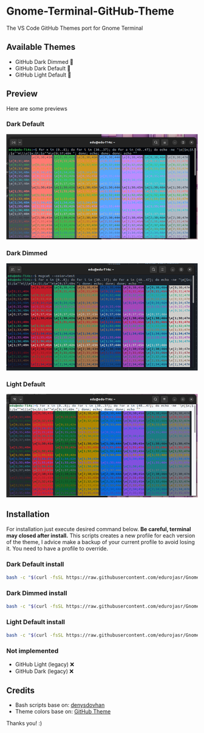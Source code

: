 # Gnome-Terminal-GitHub-Theme

The VS Code GitHub Themes port for Gnome Terminal

## Available Themes

- GitHub Dark Dimmed :star2:
- GitHub Dark Default :star2:
- GitHub Light Default :star2:

## Preview

Here are some previews

### Dark Default

![Dark-Dimmed](img/Dark-default.png)

### Dark Dimmed

![Dark-Default](img/Dark-dimmed.png)

### Light Default

![Light-Default](img/Light-default.png)

## Installation

For installation just execute desired command below. **Be careful, terminal may closed after install.**
This scripts creates a new profile for each version of the theme, I advice make a backup of your current profile to avoid losing it.
You need to have a profile to override.

### Dark Default install

```Bash
bash -c "$(curl -fsSL https://raw.githubusercontent.com/edurojasr/Gnome-Terminal-GitHub-Theme/main/github-dark-default.sh)"
```

### Dark Dimmed install

```Bash
bash -c "$(curl -fsSL https://raw.githubusercontent.com/edurojasr/Gnome-Terminal-GitHub-Theme/main/github-dark-dimmed.sh)"
```

### Light Default install

```Bash
bash -c "$(curl -fsSL https://raw.githubusercontent.com/edurojasr/Gnome-Terminal-GitHub-Theme/main/github-light-default.sh)"
```

### Not implemented

- GitHub Light (legacy) :x:
- GitHub Dark (legacy) :x:

## Credits

- Bash scripts base on: [denysdovhan](https://github.com/denysdovhan/one-gnome-terminal)
- Theme colors base on: [GitHub Theme](https://github.com/primer/github-vscode-theme)

Thanks you! :)
